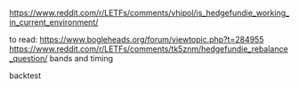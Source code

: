 https://www.reddit.com/r/LETFs/comments/vhjpol/is_hedgefundie_working_in_current_environment/

to read:
https://www.bogleheads.org/forum/viewtopic.php?t=284955
https://www.reddit.com/r/LETFs/comments/tk5znm/hedgefundie_rebalance_question/
bands and timing

backtest